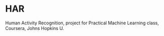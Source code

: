 # HAR
Human Activity Recognition, project for Practical Machine Learning class, Coursera, Johns Hopkins U.
